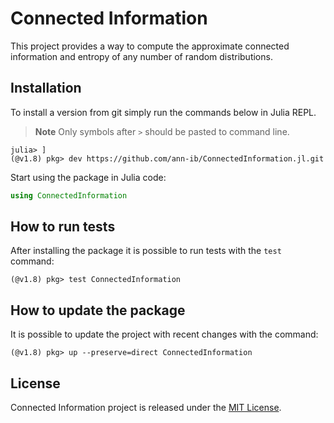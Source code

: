 # Connected Information 
This project provides a way to compute the approximate connected information and entropy of any number of random distributions.

## Installation
To install a version from git simply run the commands below in Julia REPL.
> **Note**
> Only symbols after `>` should be pasted to command line.

```shell
julia> ]
(@v1.8) pkg> dev https://github.com/ann-ib/ConnectedInformation.jl.git
```

Start using the package in Julia code:
```julia
using ConnectedInformation
```

## How to run tests
After installing the package it is possible to run tests with the `test` command:
```shell
(@v1.8) pkg> test ConnectedInformation
```

## How to update the package
It is possible to update the project with recent changes with the command:
```shell
(@v1.8) pkg> up --preserve=direct ConnectedInformation
```

## License
Connected Information project is released under the [MIT License](LICENSE.txt).
